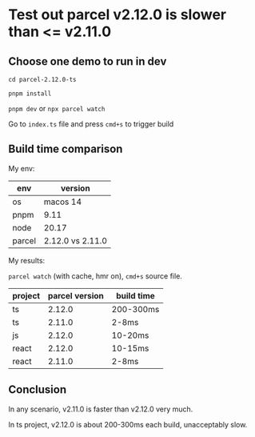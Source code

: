 # Test out parcel v2.12.0 is slower than <= v2.11.0

## Choose one demo to run in dev

`cd parcel-2.12.0-ts`

`pnpm install`

`pnpm dev` or `npx parcel watch`

Go to `index.ts` file and press `cmd+s` to trigger build

## Build time comparison

My env:

| env    | version          |
| ------ | ---------------- |
| os     | macos 14         |
| pnpm   | 9.11             |
| node   | 20.17            |
| parcel | 2.12.0 vs 2.11.0 |

My results:

`parcel watch` (with cache, hmr on), `cmd+s` source file.

| project | parcel version | build time |
| ------- | -------------- | ---------- |
| ts      | 2.12.0         | 200-300ms  |
| ts      | 2.11.0         | 2-8ms      |
| js      | 2.12.0         | 10-20ms    |
| react   | 2.12.0         | 10-15ms    |
| react   | 2.11.0         | 2-8ms      |

## Conclusion

In any scenario, v2.11.0 is faster than v2.12.0 very much.

In ts project, v2.12.0 is about 200-300ms each build, unacceptably slow.
